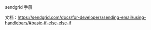 sendgrid 手册



文档：https://sendgrid.com/docs/for-developers/sending-email/using-handlebars/#basic-if-else-else-if